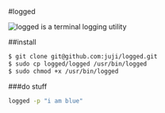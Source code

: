 #logged

![logged is a terminal logging utility](https://lh6.googleusercontent.com/-POv4PzSfVWw/VADZgV00Q8I/AAAAAAAACNE/vdmUycLRZFQ/s349/fd030230bb3f71645cab2559a38b285c.jpg)

##install

```bash
$ git clone git@github.com:juji/logged.git
$ sudo cp logged/logged /usr/bin/logged
$ sudo chmod +x /usr/bin/logged
```

###do stuff
```bash
logged -p "i am blue"
```
